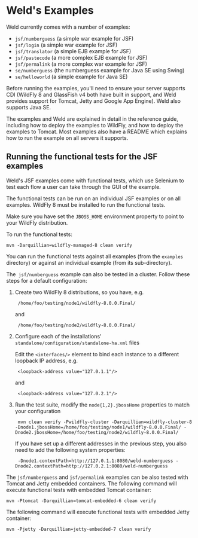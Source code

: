 Weld's Examples
===============

Weld currently comes with a number of examples:

* `jsf/numberguess` (a simple war example for JSF)
* `jsf/login` (a simple war example for JSF)
* `jsf/translator` (a simple EJB example for JSF)
* `jsf/pastecode` (a more complex EJB example for JSF)
* `jsf/permalink` (a more complex war example for JSF)
* `se/numberguess` (the numberguess example for Java SE using Swing)
* `se/helloworld` (a simple example for Java SE)

Before running the examples, you'll need to ensure your server supports CDI (WildFly 8 and
GlassFish v4 both have built in support, and Weld provides support for Tomcat, Jetty and
Google App Engine). Weld also supports Java SE. 

The examples and Weld are explained in detail in the reference guide, including
how to deploy the examples to WildFly, and how to deploy the examples to Tomcat. Most
examples also have a README which explains how to run the example on all servers it supports. 


Running the functional tests for the JSF examples
------------------------------------------------

Weld's JSF examples come with functional tests, which use Selenium to test each flow a user can 
take through the GUI of the example.

The functional tests can be run on an individual JSF examples or on all examples. WildFly 8
must be installed to run the functional tests. 

Make sure you have set the `JBOSS_HOME` environment property to point to your WildFly distribution.

To run the functional tests:

    mvn -Darquillian=wildfly-managed-8 clean verify

You can run the functional tests against all examples (from the `examples` directory) or against
an individual example (from its sub-directory).

The` jsf/numberguess` example can also be tested in a cluster. Follow these steps for a default configuration:

1. Create two WildFly 8 distributions, so you have, e.g.

        /home/foo/testing/node1/wildfly-8.0.0.Final/

    and

        /home/foo/testing/node2/wildfly-8.0.0.Final/

2. Configure each of the installations' `standalone/configuration/standalone-ha.xml` files

    Edit the `<interfaces/>` element to bind each instance to a different loopback IP address, e.g.

        <loopback-address value="127.0.1.1"/>

    and

        <loopback-address value="127.0.2.1"/>
       
3. Run the test suite, modify the `node{1,2}.jbossHome` properties to match your configuration

        mvn clean verify -Pwildfly-cluster -Darquillian=wildfly-cluster-8 -Dnode1.jbossHome=/home/foo/testing/node1/wildfly-8.0.0.Final/ -Dnode2.jbossHome=/home/foo/testing/node2/wildfly-8.0.0.Final/

   If you have set up a different addresses in the previous step, you also need to add the following system properties:

        -Dnode1.contextPath=http://127.0.1.1:8080/weld-numberguess -Dnode2.contextPath=http://127.0.2.1:8080/weld-numberguess

The `jsf/numberguess` and `jsf/permalink` examples can be also tested with Tomcat and Jetty embedded containers. The following command will execute functional tests with embedded Tomcat container:

    mvn -Ptomcat -Darquillian=tomcat-embedded-6 clean verify 

The following command will execute functional tests with embedded Jetty container:

    mvn -Pjetty -Darquillian=jetty-embedded-7 clean verify

